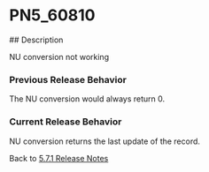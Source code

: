 # PN5_60810

<PageHeader />
## Description

NU conversion not working

### Previous Release Behavior

The NU conversion would always return 0.

### Current Release Behavior

NU conversion returns the last update of the record.

Back to [5.7.1 Release Notes](./../README.md)
